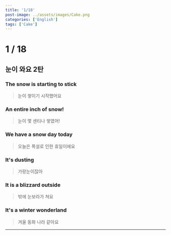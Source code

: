 ```yaml
---
title: '1/18'
post-image: ../assets/images/Cake.png
categories: ['English']
tags: ['Cake']
---
```

# 1 / 18
## 눈이 와요 2탄
### The snow is starting to stick
> 눈이 쌓이기 시작했어요

### An entire inch of snow!
> 눈이 몇 센티나 쌓였어!

### We have a snow day today
> 오늘은 폭설로 인한 휴일이에요

### It's dusting
> 가랑눈이잖아

### It is a blizzard outside
> 밖에 눈보라가 쳐요

### It's a winter wonderland
> 겨울 동화 나라 같아요
---
